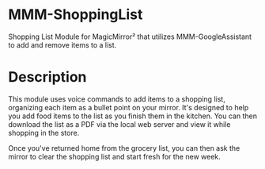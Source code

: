 # MMM-ShoppingList
Shopping List Module for MagicMirror² that utilizes MMM-GoogleAssistant to add and remove items to a list. 

# Description
This module uses voice commands to add items to a shopping list, organizing each item as a bullet point on your mirror. It's designed to help you add food items to the list as you finish them in the kitchen. You can then download the list as a PDF via the local web server and view it while shopping in the store.

Once you've returned home from the grocery list, you can then ask the mirror to clear the shopping list and start fresh for the new week. 
